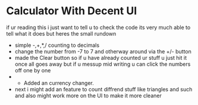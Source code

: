# Calculator With Decent UI

if ur reading this i just want to tell u to check the code its very much able to tell what it does but heres the small rundown 

- simple -,+,*,/ counting to decimals
- change the number from -7 to 7 and otherway around via the +/- button
- made the Clear button so if u have already counted ur stuff u just hit it once all goes away but if u messup    mid writing u can click the numbers off one by one
- + Added an currency changer.
- next i might add an feature to count diffrend stuff like triangles and such and also might work more on the UI to make it more cleaner
